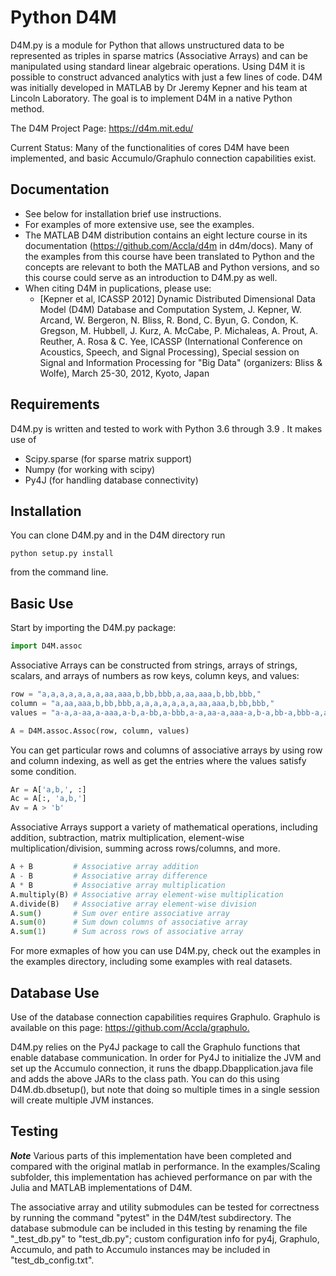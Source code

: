 # Python D4M

D4M.py is a module for Python that allows unstructured data to be represented as triples in sparse matrics (Associative Arrays) and can be manipulated using standard linear algebraic operations.
Using D4M it is possible to construct advanced analytics with just a few lines of code.
D4M was initially developed in MATLAB by Dr Jeremy Kepner and his team at Lincoln Laboratory. 
The goal is to implement D4M in a native Python method.

The D4M Project Page: <https://d4m.mit.edu/>

Current Status: Many of the functionalities of cores D4M have been implemented, and basic Accumulo/Graphulo connection capabilities exist.

## Documentation

- See below for installation brief use instructions.
- For examples of more extensive use, see the examples.
- The MATLAB D4M distribution contains an eight lecture course in its documentation (<https://github.com/Accla/d4m> in d4m/docs). Many of the examples from this course have been translated to Python and the concepts are relevant to both the MATLAB and Python versions, and so this course could serve as an introduction to D4M.py as well.
- When citing D4M in puplications, please use:
  - [Kepner et al, ICASSP 2012] Dynamic Distributed Dimensional Data Model (D4M) Database and Computation System, J. Kepner, W. Arcand, W. Bergeron, N. Bliss, R. Bond, C. Byun, G. Condon, K. Gregson, M. Hubbell, J. Kurz, A. McCabe, P. Michaleas, A. Prout, A. Reuther, A. Rosa & C. Yee, ICASSP (International Conference on Acoustics, Speech, and Signal Processing), Special session on Signal and Information Processing for "Big Data" (organizers: Bliss & Wolfe), March 25-30, 2012, Kyoto, Japan
  
## Requirements

D4M.py is written and tested to work with Python 3.6 through 3.9 . It makes use of
- Scipy.sparse (for sparse matrix support)
- Numpy (for working with scipy)
- Py4J (for handling database connectivity)

## Installation

You can clone D4M.py and in the D4M directory run 
```
python setup.py install
```
from the command line.

## Basic Use

Start by importing the D4M.py package:
```python
import D4M.assoc
```

Associative Arrays can be constructed from strings, arrays of strings, scalars, and arrays of numbers as row keys, column keys, and values:
```python
row = "a,a,a,a,a,a,a,aa,aaa,b,bb,bbb,a,aa,aaa,b,bb,bbb,"
column = "a,aa,aaa,b,bb,bbb,a,a,a,a,a,a,a,aa,aaa,b,bb,bbb,"
values = "a-a,a-aa,a-aaa,a-b,a-bb,a-bbb,a-a,aa-a,aaa-a,b-a,bb-a,bbb-a,a-a,aa-aa,aaa-aaa,b-b,bb-bb,bbb-bbb,"

A = D4M.assoc.Assoc(row, column, values)
```

You can get particular rows and columns of associative arrays by using row and column indexing, as well as get the entries where the values satisfy some condition.
```python
Ar = A['a,b,', :]
Ac = A[:, 'a,b,']
Av = A > 'b'
```

Associative Arrays support a variety of mathematical operations, including addition, subtraction, matrix multiplication, element-wise multiplication/division, summing across rows/columns, and more.
```python
A + B         # Associative array addition
A - B         # Associative array difference
A * B         # Associative array multiplication
A.multiply(B) # Associative array element-wise multiplication
A.divide(B)   # Associative array element-wise division
A.sum()       # Sum over entire associative array
A.sum(0)      # Sum down columns of associative array
A.sum(1)      # Sum across rows of associative array
```

For more exmaples of how you can use D4M.py, check out the examples in the examples directory, including some examples with real datasets.

## Database Use

Use of the database connection capabilities requires Graphulo. Graphulo is available on this page: <https://github.com/Accla/graphulo.>

D4M.py relies on the Py4J package to call the Graphulo functions that enable database communication. In order for Py4J to initialize the JVM and set up the Accumulo connection, it runs the dbapp.Dbapplication.java file and adds the above JARs to the class path. You can do this using D4M.db.dbsetup(), but note that doing so multiple times in a single session will create multiple JVM instances.

## Testing

***Note***
Various parts of this implementation have been completed and compared with the original matlab in performance. In the examples/Scaling subfolder, this implementation has achieved performance on par with the Julia and MATLAB implementations of D4M.

The associative array and utility submodules can be tested for correctness by running the command "pytest" in the D4M/test subdirectory. The database submodule can be included in this testing by renaming the file "_test_db.py" to "test_db.py"; custom configuration info for py4j, Graphulo, Accumulo, and path to Accumulo instances may be included in "test_db_config.txt".
